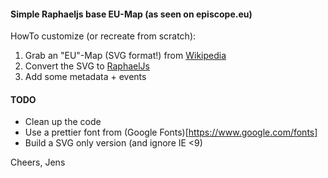 #### Simple Raphaeljs base EU-Map (as seen on episcope.eu)

HowTo customize (or recreate from scratch):

1. Grab an "EU"-Map (SVG format!) from [Wikipedia](https://commons.wikimedia.org/wiki/Category:SVG_maps_of_Europe)
2. Convert the SVG to [RaphaelJs](http://raphaeljs.com)
3. Add some metadata + events

#### TODO

* Clean up the code
* Use a prettier font from (Google Fonts)[https://www.google.com/fonts]
* Build a SVG only version (and ignore IE <9)

Cheers,
Jens


